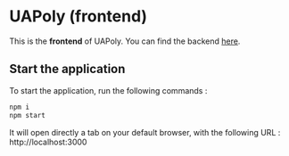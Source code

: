 # UAPoly (frontend)
This is the **frontend** of UAPoly. You can find the backend [here](https://github.com/ttcchhmm/uapoly-backend).

## Start the application
To start the application, run the following commands :
```bash
npm i
npm start
```

It will open directly a tab on your default browser, with the following URL : http://localhost:3000